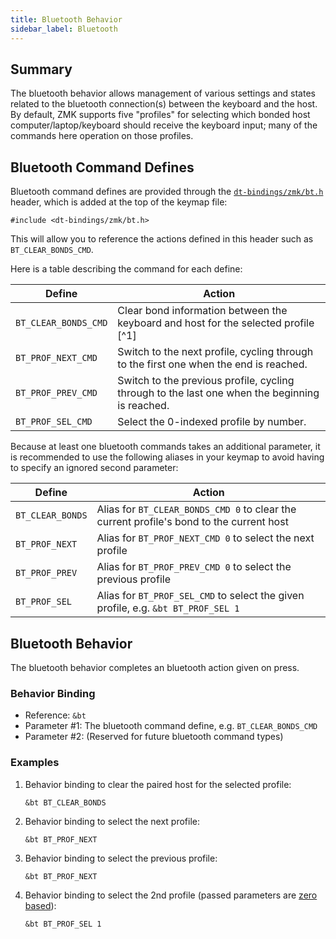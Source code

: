 ```yaml
---
title: Bluetooth Behavior
sidebar_label: Bluetooth
---
```


## Summary

The bluetooth behavior allows management of various settings and states related to the bluetooth connection(s)
between the keyboard and the host. By default, ZMK supports five "profiles" for selecting which bonded host
computer/laptop/keyboard should receive the keyboard input; many of the commands here operation on those profiles.

## Bluetooth Command Defines

Bluetooth command defines are provided through the [`dt-bindings/zmk/bt.h`](https://github.com/zmkfirmware/zmk/blob/main/app/include/dt-bindings/zmk/bt.h) header,
which is added at the top of the keymap file:

```
#include <dt-bindings/zmk/bt.h>
```

This will allow you to reference the actions defined in this header such as `BT_CLEAR_BONDS_CMD`.

Here is a table describing the command for each define:

| Define               | Action                                                                                         |
| -------------------- | ---------------------------------------------------------------------------------------------- |
| `BT_CLEAR_BONDS_CMD` | Clear bond information between the keyboard and host for the selected profile [^1]             |
| `BT_PROF_NEXT_CMD`   | Switch to the next profile, cycling through to the first one when the end is reached.          |
| `BT_PROF_PREV_CMD`   | Switch to the previous profile, cycling through to the last one when the beginning is reached. |
| `BT_PROF_SEL_CMD`    | Select the 0-indexed profile by number.                                                        |

Because at least one bluetooth commands takes an additional parameter, it is recommended to use
the following aliases in your keymap to avoid having to specify an ignored second parameter:

| Define           | Action                                                                                   |
| ---------------- | ---------------------------------------------------------------------------------------- |
| `BT_CLEAR_BONDS` | Alias for `BT_CLEAR_BONDS_CMD 0` to clear the current profile's bond to the current host |
| `BT_PROF_NEXT`   | Alias for `BT_PROF_NEXT_CMD 0` to select the next profile                                |
| `BT_PROF_PREV`   | Alias for `BT_PROF_PREV_CMD 0` to select the previous profile                            |
| `BT_PROF_SEL`    | Alias for `BT_PROF_SEL_CMD` to select the given profile, e.g. `&bt BT_PROF_SEL 1`        |

## Bluetooth Behavior

The bluetooth behavior completes an bluetooth action given on press.

### Behavior Binding

- Reference: `&bt`
- Parameter #1: The bluetooth command define, e.g. `BT_CLEAR_BONDS_CMD`
- Parameter #2: (Reserved for future bluetooth command types)

### Examples

1. Behavior binding to clear the paired host for the selected profile:

   ```
   &bt BT_CLEAR_BONDS
   ```

1. Behavior binding to select the next profile:

   ```
   &bt BT_PROF_NEXT
   ```

1. Behavior binding to select the previous profile:

   ```
   &bt BT_PROF_NEXT
   ```

1. Behavior binding to select the 2nd profile (passed parameters are [zero based](https://en.wikipedia.org/wiki/Zero-based_numbering)):

   ```
   &bt BT_PROF_SEL 1
   ```
